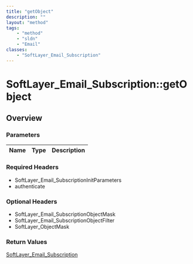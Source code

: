```yaml
---
title: "getObject"
description: ""
layout: "method"
tags:
    - "method"
    - "sldn"
    - "Email"
classes:
    - "SoftLayer_Email_Subscription"
---
```

# SoftLayer_Email_Subscription::getObject
## Overview 


### Parameters 
|Name | Type | Description |
| --- | --- | --- |


### Required Headers
* SoftLayer_Email_SubscriptionInitParameters
* authenticate

### Optional Headers
* SoftLayer_Email_SubscriptionObjectMask
* SoftLayer_Email_SubscriptionObjectFilter
* SoftLayer_ObjectMask

### Return Values
<a href='/reference/datatypes/SoftLayer_Email_Subscription'>SoftLayer_Email_Subscription </a>

